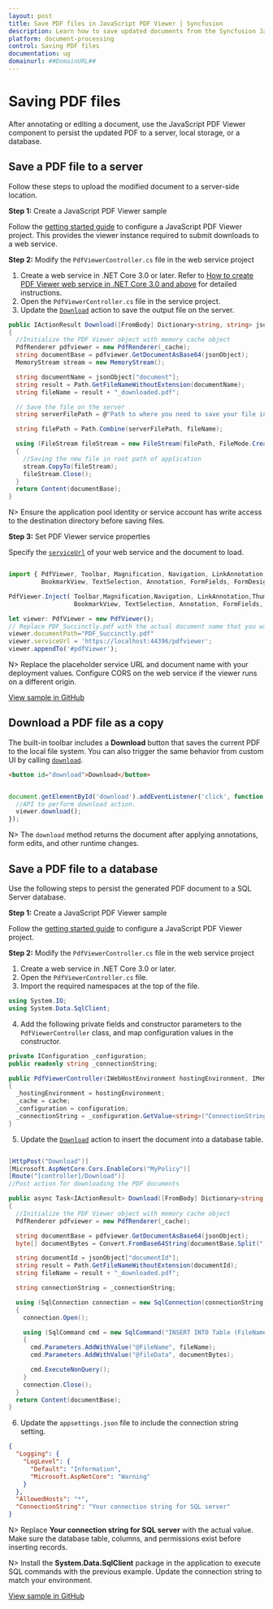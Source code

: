 ```yaml
---
layout: post
title: Save PDF files in JavaScript PDF Viewer | Syncfusion
description: Learn how to save updated documents from the Syncfusion JavaScript PDF Viewer component to a server, database, or local file system.
platform: document-processing
control: Saving PDF files
documentation: ug
domainurl: ##DomainURL##
---
```


# Saving PDF files

After annotating or editing a document, use the JavaScript PDF Viewer component to persist the updated PDF to a server, local storage, or a database.

## Save a PDF file to a server

Follow these steps to upload the modified document to a server-side location.

**Step 1:** Create a JavaScript PDF Viewer sample

Follow the [getting started guide](https://help.syncfusion.com/document-processing/pdf/pdf-viewer/javascript-es5/getting-started) to configure a JavaScript PDF Viewer project. This provides the viewer instance required to submit downloads to a web service.

**Step 2:** Modify the `PdfViewerController.cs` file in the web service project

1. Create a web service in .NET Core 3.0 or later. Refer to [How to create PDF Viewer web service in .NET Core 3.0 and above](https://www.syncfusion.com/kb/11063/how-to-create-pdf-viewer-web-service-in-net-core-3-0-and-above) for detailed instructions.
2. Open the `PdfViewerController.cs` file in the service project.
3. Update the [`Download`](https://ej2.syncfusion.com/documentation/api/pdfviewer/#download) action to save the output file on the server.

```csharp
public IActionResult Download([FromBody] Dictionary<string, string> jsonObject)
{
  //Initialize the PDF Viewer object with memory cache object
  PdfRenderer pdfviewer = new PdfRenderer(_cache);
  string documentBase = pdfviewer.GetDocumentAsBase64(jsonObject);
  MemoryStream stream = new MemoryStream();

  string documentName = jsonObject["document"];
  string result = Path.GetFileNameWithoutExtension(documentName);
  string fileName = result + "_downloaded.pdf";

  // Save the file on the server
  string serverFilePath = @"Path to where you need to save your file in the server";

  string filePath = Path.Combine(serverFilePath, fileName);

  using (FileStream fileStream = new FileStream(filePath, FileMode.Create))
  {
    //Saving the new file in root path of application
    stream.CopyTo(fileStream);
    fileStream.Close();
  }
  return Content(documentBase);
}
```

N> Ensure the application pool identity or service account has write access to the destination directory before saving files.

**Step 3:** Set PDF Viewer service properties

Specify the [`serviceUrl`](https://ej2.syncfusion.com/documentation/api/pdfviewer/#serviceurl) of your web service and the document to load.

```javascript

import { PdfViewer, Toolbar, Magnification, Navigation, LinkAnnotation,ThumbnailView,
         BookmarkView, TextSelection, Annotation, FormFields, FormDesigner} from '@syncfusion/ej2-pdfviewer';

PdfViewer.Inject( Toolbar,Magnification,Navigation, LinkAnnotation,ThumbnailView,
                  BookmarkView, TextSelection, Annotation, FormFields, FormDesigner);

let viewer: PdfViewer = new PdfViewer();
// Replace PDF_Succinctly.pdf with the actual document name that you want to load
viewer.documentPath="PDF_Succinctly.pdf"
viewer.serviceUrl = 'https://localhost:44396/pdfviewer';
viewer.appendTo('#pdfViewer');

```

N> Replace the placeholder service URL and document name with your deployment values. Configure CORS on the web service if the viewer runs on a different origin.

[View sample in GitHub](https://github.com/SyncfusionExamples/javascript-pdf-viewer-examples/tree/master/Save%20and%20Load/Save%20PDF%20file%20to%20server)

## Download a PDF file as a copy

The built-in toolbar includes a **Download** button that saves the current PDF to the local file system. You can also trigger the same behavior from custom UI by calling [`download`](https://ej2.syncfusion.com/documentation/api/pdfviewer/#download).

```html
<button id="download">Download</button>

```

```javascript

document.getElementById('download').addEventListener('click', function () {
  //API to perform download action.
  viewer.download();
});

```

N> The `download` method returns the document after applying annotations, form edits, and other runtime changes.

## Save a PDF file to a database

Use the following steps to persist the generated PDF document to a SQL Server database.

**Step 1:** Create a JavaScript PDF Viewer sample

Follow the [getting started guide](https://help.syncfusion.com/document-processing/pdf/pdf-viewer/javascript-es5/getting-started) to configure a JavaScript PDF Viewer project.

**Step 2:** Modify the `PdfViewerController.cs` file in the web service project

1. Create a web service in .NET Core 3.0 or later.
2. Open the `PdfViewerController.cs` file.
3. Import the required namespaces at the top of the file.

```csharp
using System.IO;
using System.Data.SqlClient;
```

4. Add the following private fields and constructor parameters to the `PdfViewerController` class, and map configuration values in the constructor.

```csharp
private IConfiguration _configuration;
public readonly string _connectionString;

public PdfViewerController(IWebHostEnvironment hostingEnvironment, IMemoryCache cache, IConfiguration configuration)
{
  _hostingEnvironment = hostingEnvironment;
  _cache = cache;
  _configuration = configuration;
  _connectionString = _configuration.GetValue<string>("ConnectionString");
}
```

5. Update the [`Download`](https://ej2.syncfusion.com/documentation/api/pdfviewer/#download) action to insert the document into a database table.

```csharp

[HttpPost("Download")]
[Microsoft.AspNetCore.Cors.EnableCors("MyPolicy")]
[Route("[controller]/Download")]
//Post action for downloading the PDF documents

public async Task<IActionResult> Download([FromBody] Dictionary<string, string> jsonObject)
{
  //Initialize the PDF Viewer object with memory cache object
  PdfRenderer pdfviewer = new PdfRenderer(_cache);

  string documentBase = pdfviewer.GetDocumentAsBase64(jsonObject);
  byte[] documentBytes = Convert.FromBase64String(documentBase.Split(",")[1]);

  string documentId = jsonObject["documentId"];
  string result = Path.GetFileNameWithoutExtension(documentId);
  string fileName = result + "_downloaded.pdf";

  string connectionString = _connectionString;

  using (SqlConnection connection = new SqlConnection(connectionString))
  {
    connection.Open();

    using (SqlCommand cmd = new SqlCommand("INSERT INTO Table (FileName, fileData) VALUES (@FileName, @fileData)", connection))
    {
      cmd.Parameters.AddWithValue("@FileName", fileName);
      cmd.Parameters.AddWithValue("@fileData", documentBytes);

      cmd.ExecuteNonQuery();
    }
    connection.Close();
  }
  return Content(documentBase);
}
```

6. Update the `appsettings.json` file to include the connection string setting.

```json
{
  "Logging": {
    "LogLevel": {
      "Default": "Information",
      "Microsoft.AspNetCore": "Warning"
    }
  },
  "AllowedHosts": "*",
  "ConnectionString": "Your connection string for SQL server"
}
```

N> Replace **Your connection string for SQL server** with the actual value. Make sure the database table, columns, and permissions exist before inserting records.

N> Install the **System.Data.SqlClient** package in the application to execute SQL commands with the previous example. Update the connection string to match your environment.

[View sample in GitHub](https://github.com/SyncfusionExamples/open-save-pdf-documents-in-database)